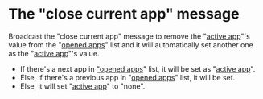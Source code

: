 # The "close current app" message

Broadcast the "close current app" message to remove the "[active app](variables-and-lists/active-app.md)"'s value from the "[opened apps](variables-and-lists/opened-apps.md)" list and it will automatically set another one as the "[active app](variables-and-lists/active-app.md)"'s value.

* If there's a next app in ["opened apps](variables-and-lists/opened-apps.md)" list, it will be set as "[active app](variables-and-lists/active-app.md)".
* Else, if there's a previous app in "[opened apps](variables-and-lists/opened-apps.md)" list, it will be set.
* Else, it will set "[active app](variables-and-lists/active-app.md)" to "none".

